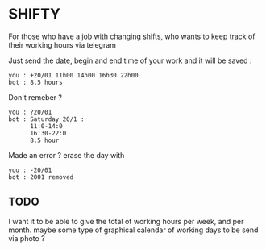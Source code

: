 # SHIFTY	
For those who have a job with changing shifts, who wants to keep track of their working hours via telegram

Just send the date, begin and end time of your work and it will be saved : 

    you : +20/01 11h00 14h00 16h30 22h00
    bot : 8.5 hours

Don't remeber ? 

    you : ?20/01
    bot : Saturday 20/1 : 
	      11:0-14:0
	      16:30-22:0
	      8.5 hour

Made an error  ? erase the day with 

    you : -20/01
    bot : 2001 removed


## TODO
I want it to be able to give the total of working hours per week, and per month. 
maybe some type of graphical calendar of working days to be send via photo  ?


